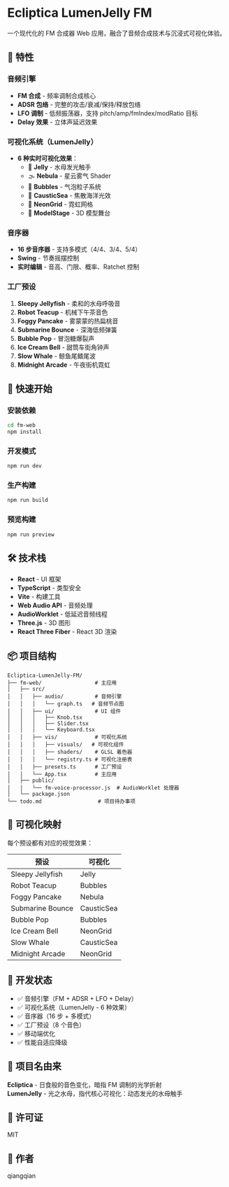 # Ecliptica LumenJelly FM

一个现代化的 FM 合成器 Web 应用，融合了音频合成技术与沉浸式可视化体验。

## 🎹 特性

### 音频引擎
- **FM 合成** - 频率调制合成核心
- **ADSR 包络** - 完整的攻击/衰减/保持/释放包络
- **LFO 调制** - 低频振荡器，支持 pitch/amp/fmIndex/modRatio 目标
- **Delay 效果** - 立体声延迟效果

### 可视化系统（LumenJelly）
- **6 种实时可视化效果**：
  - 🪼 **Jelly** - 水母发光触手
  - 🌫️ **Nebula** - 星云雾气 Shader
  - 🫧 **Bubbles** - 气泡粒子系统
  - 🌊 **CausticSea** - 焦散海洋光效
  - 💠 **NeonGrid** - 霓虹网格
  - 🐋 **ModelStage** - 3D 模型舞台

### 音序器
- **16 步音序器** - 支持多模式（4/4、3/4、5/4）
- **Swing** - 节奏摇摆控制
- **实时编辑** - 音高、门限、概率、Ratchet 控制

### 工厂预设
1. **Sleepy Jellyfish** - 柔和的水母呼吸音
2. **Robot Teacup** - 机械下午茶音色
3. **Foggy Pancake** - 雾蒙蒙的热扁桃音
4. **Submarine Bounce** - 深海低频弹簧
5. **Bubble Pop** - 冒泡糖爆裂声
6. **Ice Cream Bell** - 甜筒车街角钟声
7. **Slow Whale** - 鲸鱼尾鳍尾波
8. **Midnight Arcade** - 午夜街机霓虹

## 🚀 快速开始

### 安装依赖
```bash
cd fm-web
npm install
```

### 开发模式
```bash
npm run dev
```

### 生产构建
```bash
npm run build
```

### 预览构建
```bash
npm run preview
```

## 🛠️ 技术栈

- **React** - UI 框架
- **TypeScript** - 类型安全
- **Vite** - 构建工具
- **Web Audio API** - 音频处理
- **AudioWorklet** - 低延迟音频线程
- **Three.js** - 3D 图形
- **React Three Fiber** - React 3D 渲染

## 📦 项目结构

```
Ecliptica-LumenJelly-FM/
├── fm-web/                 # 主应用
│   ├── src/
│   │   ├── audio/          # 音频引擎
│   │   │   └── graph.ts   # 音频节点图
│   │   ├── ui/             # UI 组件
│   │   │   ├── Knob.tsx
│   │   │   ├── Slider.tsx
│   │   │   └── Keyboard.tsx
│   │   ├── vis/            # 可视化系统
│   │   │   ├── visuals/   # 可视化组件
│   │   │   ├── shaders/    # GLSL 着色器
│   │   │   └── registry.ts # 可视化注册表
│   │   ├── presets.ts      # 工厂预设
│   │   └── App.tsx         # 主应用
│   ├── public/
│   │   └── fm-voice-processor.js  # AudioWorklet 处理器
│   └── package.json
└── todo.md                  # 项目待办事项
```

## 🎨 可视化映射

每个预设都有对应的视觉效果：

| 预设 | 可视化 |
|-----|--------|
| Sleepy Jellyfish | Jelly |
| Robot Teacup | Bubbles |
| Foggy Pancake | Nebula |
| Submarine Bounce | CausticSea |
| Bubble Pop | Bubbles |
| Ice Cream Bell | NeonGrid |
| Slow Whale | CausticSea |
| Midnight Arcade | NeonGrid |

## 📝 开发状态

- ✅ 音频引擎（FM + ADSR + LFO + Delay）
- ✅ 可视化系统（LumenJelly - 6 种效果）
- ✅ 音序器（16 步 + 多模式）
- ✅ 工厂预设（8 个音色）
- ✅ 移动端优化
- ✅ 性能自适应降级

## 🎯 项目名由来

**Ecliptica** - 日食般的音色变化，暗指 FM 调制的光学折射  
**LumenJelly** - 光之水母，指代核心可视化：动态发光的水母触手

## 📄 许可证

MIT

## 👤 作者

qiangqian

